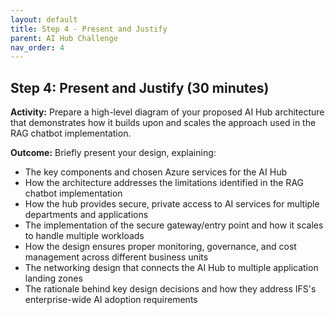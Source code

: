 ```yaml
---
layout: default
title: Step 4 - Present and Justify
parent: AI Hub Challenge
nav_order: 4
---
```


## Step 4: Present and Justify (30 minutes)

**Activity:** Prepare a high-level diagram of your proposed AI Hub architecture that demonstrates how it builds upon and scales the approach used in the RAG chatbot implementation.

**Outcome:** Briefly present your design, explaining:
* The key components and chosen Azure services for the AI Hub
* How the architecture addresses the limitations identified in the RAG chatbot implementation
* How the hub provides secure, private access to AI services for multiple departments and applications
* The implementation of the secure gateway/entry point and how it scales to handle multiple workloads
* How the design ensures proper monitoring, governance, and cost management across different business units
* The networking design that connects the AI Hub to multiple application landing zones
* The rationale behind key design decisions and how they address IFS's enterprise-wide AI adoption requirements